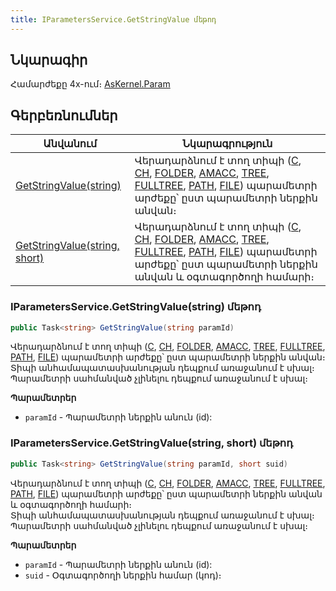 ```yaml
---
title: IParametersService.GetStringValue մեթոդ  
---
```


## Նկարագիր

Համարժեքը 4x-ում։ [AsKernel.Param](https://armsoft.github.io/as4x-docs/HTM/ProgrGuide/Functions/Functions/ParameterManagment/Param.html)

## Գերբեռնումներ

| Անվանում | Նկարագրություն |
|--|--|
| [GetStringValue(string)](#iparametersservicegetstringvaluestring-մեթոդ) | Վերադարձնում է տող տիպի ([C](../../types/system_types.md#stringfieldtype), [CH](../../types/system_types.md#chfieldtype), [FOLDER](../../types/system_types.md#folderfieldtype), [AMACC](../../types/system_types.md#amaccfieldtype), [TREE](../../types/system_types.md#treefieldtype), [FULLTREE](../../types/system_types.md#treefieldtype), [PATH](../../types/system_types.md#pathfieldtype), [FILE](../../types/system_types.md#filefieldtype)) պարամետրի արժեքը՝ ըստ պարամետրի ներքին անվան։ |
| [GetStringValue(string, short)](#iparametersservicegetstringvaluestring-short-մեթոդ) | Վերադարձնում է տող տիպի ([C](../../types/system_types.md#stringfieldtype), [CH](../../types/system_types.md#chfieldtype), [FOLDER](../../types/system_types.md#folderfieldtype), [AMACC](../../types/system_types.md#amaccfieldtype), [TREE](../../types/system_types.md#treefieldtype), [FULLTREE](../../types/system_types.md#treefieldtype), [PATH](../../types/system_types.md#pathfieldtype), [FILE](../../types/system_types.md#filefieldtype)) պարամետրի արժեքը՝ ըստ պարամետրի ներքին անվան և օգտագործողի համարի։ |

### IParametersService.GetStringValue(string) մեթոդ

```c#
public Task<string> GetStringValue(string paramId)
```

Վերադարձնում է տող տիպի ([C](../../types/system_types.md#stringfieldtype), [CH](../../types/system_types.md#chfieldtype), [FOLDER](../../types/system_types.md#folderfieldtype), [AMACC](../../types/system_types.md#amaccfieldtype), [TREE](../../types/system_types.md#treefieldtype), [FULLTREE](../../types/system_types.md#treefieldtype), [PATH](../../types/system_types.md#pathfieldtype), [FILE](../../types/system_types.md#filefieldtype)) պարամետրի արժեքը՝ ըստ պարամետրի ներքին անվան։  
Տիպի անհամապատասխանության դեպքում առաջանում է սխալ։  
Պարամետրի սահմանված չլինելու դեպքում առաջանում է սխալ։

**Պարամետրեր**

* `paramId` - Պարամետրի ներքին անուն (id):

### IParametersService.GetStringValue(string, short) մեթոդ  

```c#
public Task<string> GetStringValue(string paramId, short suid)
```

Վերադարձնում է տող տիպի ([C](../../types/system_types.md#stringfieldtype), [CH](../../types/system_types.md#chfieldtype), [FOLDER](../../types/system_types.md#folderfieldtype), [AMACC](../../types/system_types.md#amaccfieldtype), [TREE](../../types/system_types.md#treefieldtype), [FULLTREE](../../types/system_types.md#treefieldtype), [PATH](../../types/system_types.md#pathfieldtype), [FILE](../../types/system_types.md#filefieldtype)) պարամետրի արժեքը՝ ըստ պարամետրի ներքին անվան և օգտագործողի համարի։  
Տիպի անհամապատասխանության դեպքում առաջանում է սխալ։  
Պարամետրի սահմանված չլինելու դեպքում առաջանում է սխալ։

**Պարամետրեր**

* `paramId` - Պարամետրի ներքին անուն (id):
* `suid` - Օգտագործողի ներքին համար (կոդ)։

